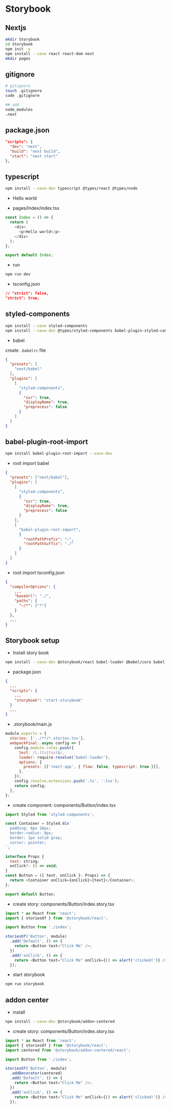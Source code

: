 # Storybook

## Nextjs

```bash
mkdir Storybook
cd Storybook
npm init -y
npm install --save react react-dom next
mkdir pages
```

## gitignore

```bash
# gitignore
touch .gitignore
code .gitignore

## add
node_modules
.next
```

## package.json

```json
"scripts": {
  "dev": "next",
  "build": "next build",
  "start": "next start"
},
```

## typescript

```bash
npm install --save-dev typescript @types/react @types/node
```

- Hello world

- pages/Index/index.tsx

```js
const Index = () => {
  return (
    <div>
      <p>Hello world</p>
    </div>
  );
};

export default Index;
```

- run

```bash
npm run dev
```

- tsconfig.json

```json
// "strict": false,
"strict": true,
```

## styled-components

```bash
npm install --save styled-components
npm install --save-dev @types/styled-components babel-plugin-styled-components
```

- babel

create `.babelrc` file

```json
{
  "presets": [
    "next/babel"
  ],
  "plugins": [
    [
      "styled-components",
      {
        "ssr": true,
        "displayName": true,
        "preprocess": false
      }
    ]
  ]
}
```

## babel-plugin-root-import

```bash
npm install babel-plugin-root-import --save-dev
```

- root import babel

```json
{
  "presets": ["next/babel"],
  "plugins": [
    [
      "styled-components",
      {
        "ssr": true,
        "displayName": true,
        "preprocess": false
      }
    ],
    [
      "babel-plugin-root-import",
      {
        "rootPathPrefix": "~",
        "rootPathSuffix": "./"
      }
    ]
  ]
}
```

- root import tsconfig.json

```json
{
  "compilerOptions": {
    ...
    "baseUrl": "./",
    "paths": {
      "~/*": ["*"]
    }
  },
  ...
}
```

## Storybook setup

- Install story book

```bash
npm install --save-dev @storybook/react babel-loader @babel/core babel-preset-react-app
```

- package.json

```json
{
  ...
  "scripts": {
    ...
    "storybook": "start-storybook"
  }
  ...
}
```

- .storybook/main.js

```js
module.exports = {
  stories: ['../**/*.stories.tsx'],
  webpackFinal: async config => {
    config.module.rules.push({
      test: /\.(ts|tsx)$/,
      loader: require.resolve('babel-loader'),
      options: {
        presets: [['react-app', { flow: false, typescript: true }]],
      },
    });
    config.resolve.extensions.push('.ts', '.tsx');
    return config;
  },
};
```

- create component: components/Button/index.tsx

```js
import Styled from 'styled-components';

const Container = Styled.div`
  padding: 8px 16px;
  border-radius: 8px;
  border: 1px solid gray;
  cursor: pointer;
`;

interface Props {
  text: string;
  onClick?: () => void;
}
const Button = ({ text, onClick }: Props) => {
  return <Container onClick={onClick}>{text}</Container>;
};

export default Button;
```

- create story: components/Button/index.story.tsx

```js
import * as React from 'react';
import { storiesOf } from '@storybook/react';

import Button from './index';

storiesOf('Button', module)
  .add('Default', () => {
    return <Button text="Click Me" />;
  })
  .add('onClick', () => {
    return <Button text="Click Me" onClick={() => alert('clicked!')} />;
  });

```

- start storybook

```bash
npm run storybook
```

## addon center

- install

```bash
npm install --save-dev @storybook/addon-centered
```

- create story: components/Button/index.story.tsx

```js
import * as React from 'react';
import { storiesOf } from '@storybook/react';
import centered from '@storybook/addon-centered/react';

import Button from './index';

storiesOf('Button', module)
  .addDecorator(centered)
  .add('Default', () => {
    return <Button text="Click Me" />;
  })
  .add('onClick', () => {
    return <Button text="Click Me" onClick={() => alert('clicked!')} />;
  });
```
